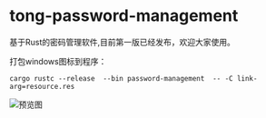 # tong-password-management
基于Rust的密码管理软件,目前第一版已经发布，欢迎大家使用。

打包windows图标到程序：

```
cargo rustc --release  --bin password-management  -- -C link-arg=resource.res
```

![预览图](https://github.com/China-zhaotong/tong-password-management/blob/main/imgs/preview.png)